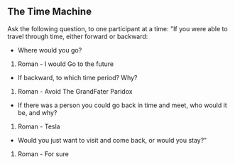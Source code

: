 
## **The Time Machine**

Ask the following question, to one participant at a time: "If you were able to travel through time, either forward or backward:

- Where would you go?
1. Roman - I would Go to the future
- If backward, to which time period? Why?
1. Roman - Avoid The GrandFater Paridox
- If there was a person you could go back in time and meet, who would it be, and why?
1. Roman - Tesla
- Would you just want to visit and come back, or would you stay?"
1. Roman - For sure
